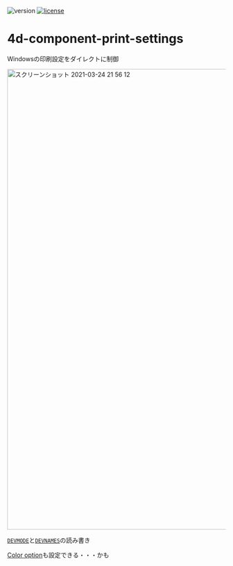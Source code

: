 ![version](https://img.shields.io/badge/version-18%2B-EB8E5F)
[![license](https://img.shields.io/github/license/miyako/4d-component-print-settings)](LICENSE)

# 4d-component-print-settings
Windowsの印刷設定をダイレクトに制御

<img width="1061" alt="スクリーンショット 2021-03-24 21 56 12" src="https://user-images.githubusercontent.com/1725068/112314045-e6a97300-8ceb-11eb-9e19-c29dce79f649.png">

[`DEVMODE`](https://docs.microsoft.com/en-us/windows/win32/api/wingdi/ns-wingdi-devmodew)と[`DEVNAMES`](https://docs.microsoft.com/en-us/windows/win32/api/commdlg/ns-commdlg-devnames)の読み書き

[Color option](https://doc.4d.com/4Dv17/4D/17.5/Print-Options.302-5255443.ja.html)も設定できる・・・かも
